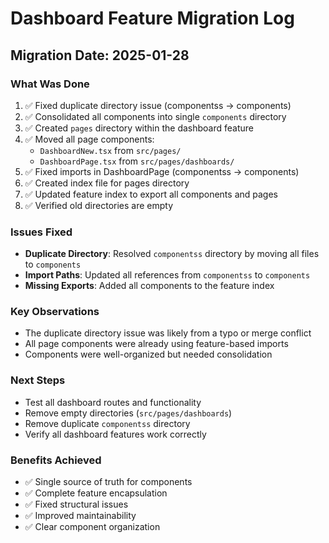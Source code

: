 # Dashboard Feature Migration Log

## Migration Date: 2025-01-28

### What Was Done
1. ✅ Fixed duplicate directory issue (componentss → components)
2. ✅ Consolidated all components into single `components` directory
3. ✅ Created `pages` directory within the dashboard feature
4. ✅ Moved all page components:
   - `DashboardNew.tsx` from `src/pages/`
   - `DashboardPage.tsx` from `src/pages/dashboards/`
5. ✅ Fixed imports in DashboardPage (componentss → components)
6. ✅ Created index file for pages directory
7. ✅ Updated feature index to export all components and pages
8. ✅ Verified old directories are empty

### Issues Fixed
- **Duplicate Directory**: Resolved `componentss` directory by moving all files to `components`
- **Import Paths**: Updated all references from `componentss` to `components`
- **Missing Exports**: Added all components to the feature index

### Key Observations
- The duplicate directory issue was likely from a typo or merge conflict
- All page components were already using feature-based imports
- Components were well-organized but needed consolidation

### Next Steps
- Test all dashboard routes and functionality
- Remove empty directories (`src/pages/dashboards`)
- Remove duplicate `componentss` directory
- Verify all dashboard features work correctly

### Benefits Achieved
- ✅ Single source of truth for components
- ✅ Complete feature encapsulation
- ✅ Fixed structural issues
- ✅ Improved maintainability
- ✅ Clear component organization
